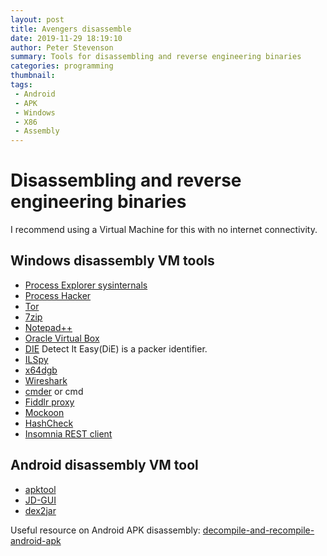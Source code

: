 ```yaml
---
layout: post
title: Avengers disassemble
date: 2019-11-29 18:19:10
author: Peter Stevenson
summary: Tools for disassembling and reverse engineering binaries
categories: programming
thumbnail:
tags:
 - Android
 - APK
 - Windows
 - X86
 - Assembly
---
```


# Disassembling and reverse engineering binaries

I recommend using a Virtual Machine for this with no internet connectivity.

## Windows disassembly VM tools

* [Process Explorer sysinternals](https://docs.microsoft.com/en-us/sysinternals/downloads/process-explorer)
* [Process Hacker](https://github.com/processhacker/processhacker)
* [Tor](https://www.torproject.org/)
* [7zip](https://www.7-zip.org/)
* [Notepad++](https://notepad-plus-plus.org/downloads/)
* [Oracle Virtual Box](https://www.virtualbox.org/)
* [DIE](https://github.com/horsicq/Detect-It-Easy) Detect It Easy(DiE) is a packer identifier.
* [ILSpy](https://github.com/icsharpcode/ILSpy)
* [x64dgb](https://x64dbg.com)
* [Wireshark](https://www.wireshark.org/)
* [cmder](https://cmder.net/) or cmd
* [Fiddlr proxy](https://www.telerik.com/fiddler)
* [Mockoon](https://github.com/mockoon/mockoon)
* [HashCheck](https://github.com/gurnec/HashCheck)
* [Insomnia REST client](https://insomnia.rest/)

## Android disassembly VM tool

* [apktool](https://github.com/iBotPeaches/Apktool)
* [JD-GUI](https://java-decompiler.github.io/)
* [dex2jar](https://github.com/pxb1988/dex2jar)

Useful resource on Android APK disassembly: [decompile-and-recompile-android-apk](https://blog.bramp.net/post/2015/08/01/decompile-and-recompile-android-apk/)
